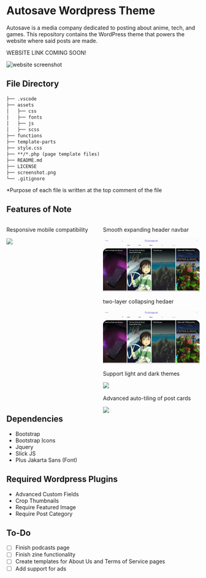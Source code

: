 # Autosave Wordpress Theme
Autosave is a media company dedicated to posting about anime, tech, and games. This repository contains the WordPress theme that powers the website where said posts are made.

WEBSITE LINK COMING SOON!

![website screenshot](screenshot.png)

## File Directory
```
├── .vscode
├── assets
│   ├── css
│   ├── fonts
│   ├── js
│   ├── scss
├── functions
├── template-parts
├── style.css
├── **/*.php (page template files)
├── README.md
├── LICENSE
├── screenshot.png
└── .gitignore
```
\*Purpose of each file is written at the top comment of the file

## Features of Note
<div style="float: left; width: 48%; margin-right: 2%;">
    <p>Responsive mobile compatibility</p>
    <img class="center-block" src="readme_files/mobile_view.gif">
</div>
<div style="float: left; width: 50%;">
    <p>Smooth expanding header navbar</p>
    <img class="center-block" src="readme_files/expanding_header.gif">
    <p>two-layer collapsing hedaer</p>
    <img class="center-block" src="readme_files/collapsing_header.gif">
    <p>Support light and dark themes</p>
    <img class="center-block" src="readme_files/dark_mode.gif">
    <p>Advanced auto-tiling of post cards</p>
    <img class="center-block" src="readme_files/card_tiling.gif">
</div>


## Dependencies
* Bootstrap
* Bootstrap Icons
* Jquery
* Slick JS
* Plus Jakarta Sans (Font)

## Required Wordpress Plugins
* Advanced Custom Fields
* Crop Thumbnails
* Require Featured Image
* Require Post Category

## To-Do
- [ ] Finish podcasts page
- [ ] Finish zine functionality
- [ ] Create templates for About Us and Terms of Service pages
- [ ] Add support for ads